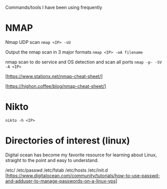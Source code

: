 Commands/tools I have been using frequently

# NMAP 

Nmap UDP scan ```nmap <IP> -sU```

Output the nmap scan in 3 major formats ```nmap <IP> -oA filename```

nmap scan to do service and OS detection and scan all ports ```nmap -p- -SV -A <IP>```

[https://www.stationx.net/nmap-cheat-sheet/]

[https://highon.coffee/blog/nmap-cheat-sheet/]

# Nikto

```nikto -h <IP>```

# Directories of interest (linux)
Digital ocean has become my favorite resource for learning about Linux, straight to the point and easy to understand.

/etc/
/etc/passwd
/etc/fstab
/etc/hosts
/etc/init.d
[https://www.digitalocean.com/community/tutorials/how-to-use-passwd-and-adduser-to-manage-passwords-on-a-linux-vps]
